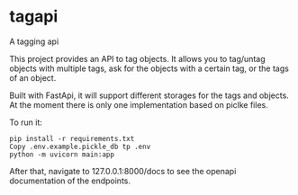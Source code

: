 # tagapi
A tagging api

This project provides an API to tag objects. It allows you to tag/untag objects with multiple tags, ask for the objects with a certain tag, or the tags of an object.

Built with FastApi, it will support different storages for the tags and objects. At the moment there is only one implementation based on piclke files.

To run it:

```
pip install -r requirements.txt
Copy .env.example.pickle_db tp .env
python -m uvicorn main:app
```
After that, navigate to 127.0.0.1:8000/docs to see the openapi documentation of the endpoints.
